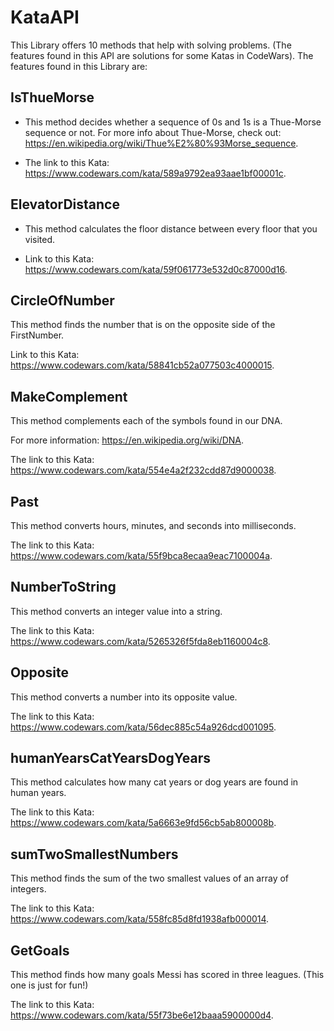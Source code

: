 # KataAPI
This Library offers 10 methods that help with solving problems. (The features found in this API are solutions for some Katas in CodeWars).
The features found in this Library are:
## IsThueMorse

- This method decides whether a sequence of 0s and 1s is a Thue-Morse sequence or not.
For more info about Thue-Morse, check out: https://en.wikipedia.org/wiki/Thue%E2%80%93Morse_sequence.

- The link to this Kata: https://www.codewars.com/kata/589a9792ea93aae1bf00001c.

## ElevatorDistance

- This method calculates the floor distance between every floor that you visited.

- Link to this Kata: https://www.codewars.com/kata/59f061773e532d0c87000d16.

## CircleOfNumber

This method finds the number that is on the opposite side of the FirstNumber.

Link to this Kata: https://www.codewars.com/kata/58841cb52a077503c4000015.

## MakeComplement

This method complements each of the symbols found in our DNA.

For more information: https://en.wikipedia.org/wiki/DNA.

The link to this Kata: https://www.codewars.com/kata/554e4a2f232cdd87d9000038.

## Past

This method converts hours, minutes, and seconds into milliseconds.

The link to this Kata: https://www.codewars.com/kata/55f9bca8ecaa9eac7100004a.

## NumberToString

This method converts an integer value into a string.

The link to this Kata: https://www.codewars.com/kata/5265326f5fda8eb1160004c8.

## Opposite

This method converts a number into its opposite value.

The link to this Kata: https://www.codewars.com/kata/56dec885c54a926dcd001095.

## humanYearsCatYearsDogYears

This method calculates how many cat years or dog years are found in human years.

The link to this Kata: https://www.codewars.com/kata/5a6663e9fd56cb5ab800008b.

## sumTwoSmallestNumbers

This method finds the sum of the two smallest values of an array of integers.

The link to this Kata: https://www.codewars.com/kata/558fc85d8fd1938afb000014.

## GetGoals

This method finds how many goals Messi has scored in three leagues. (This one is just for fun!)

The link to this Kata: https://www.codewars.com/kata/55f73be6e12baaa5900000d4.
